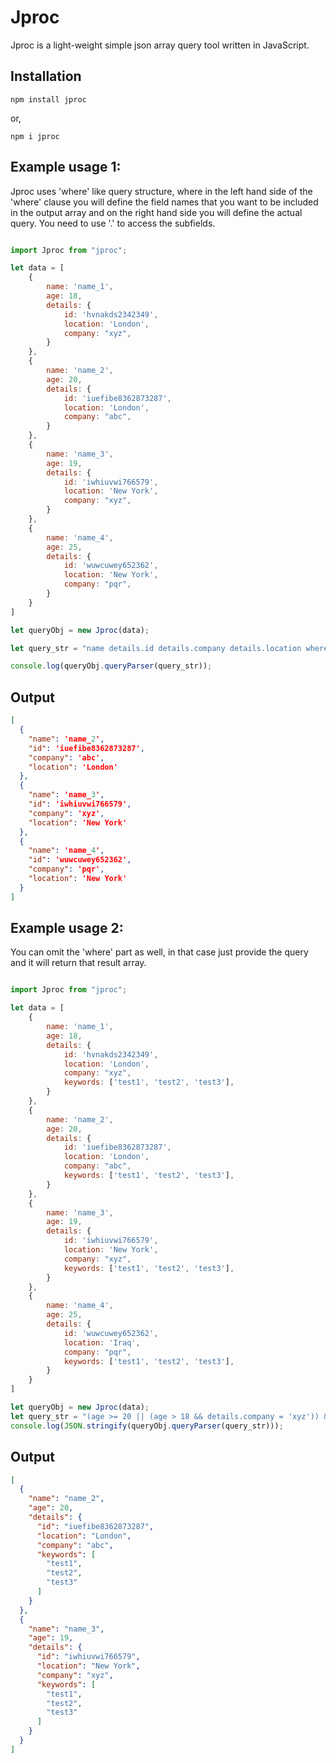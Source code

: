 # Jproc

Jproc is a light-weight simple json array query tool written in JavaScript.


## Installation

```
npm install jproc
```
or,
```
npm i jproc
```


## Example usage 1:

Jproc uses 'where' like query structure, where in the left hand side of the 'where' clause you will define the field names that 
you want to be included in the output array and on the right hand side you will define the actual query.
You need to use '.' to access the subfields.

```javascript

import Jproc from "jproc";

let data = [
    {
        name: 'name_1',
        age: 18,
        details: {
            id: 'hvnakds2342349',
            location: 'London',
            company: "xyz",
        }
    },
    {
        name: 'name_2',
        age: 20,
        details: {
            id: 'iuefibe8362873287',
            location: 'London',
            company: "abc",
        }
    },
    {
        name: 'name_3',
        age: 19,
        details: {
            id: 'iwhiuvwi766579',
            location: 'New York',
            company: "xyz",
        }
    },
    {
        name: 'name_4',
        age: 25,
        details: {
            id: 'wuwcuwey652362',
            location: 'New York',
            company: "pqr",
        }
    }
]

let queryObj = new Jproc(data);

let query_str = "name details.id details.company details.location where (age >= 20 || (age > 18 && details.company = 'xyz')) && (details.location = 'London' || details.location = 'New York')";

console.log(queryObj.queryParser(query_str));
```

## Output

```json
[
  {
    "name": 'name_2',
    "id": 'iuefibe8362873287',
    "company": 'abc',
    "location": 'London'
  },
  {
    "name": 'name_3',
    "id": 'iwhiuvwi766579',
    "company": 'xyz',
    "location": 'New York'
  },
  {
    "name": 'name_4',
    "id": 'wuwcuwey652362',
    "company": 'pqr',
    "location": 'New York'
  }
]
```

## Example usage 2:

You can omit the 'where' part as well, in that case just provide the query and it will return that result array.

```javascript

import Jproc from "jproc";

let data = [
    {
        name: 'name_1',
        age: 18,
        details: {
            id: 'hvnakds2342349',
            location: 'London',
            company: "xyz",
            keywords: ['test1', 'test2', 'test3'],
        }
    },
    {
        name: 'name_2',
        age: 20,
        details: {
            id: 'iuefibe8362873287',
            location: 'London',
            company: "abc",
            keywords: ['test1', 'test2', 'test3'],
        }
    },
    {
        name: 'name_3',
        age: 19,
        details: {
            id: 'iwhiuvwi766579',
            location: 'New York',
            company: "xyz",
            keywords: ['test1', 'test2', 'test3'],
        }
    },
    {
        name: 'name_4',
        age: 25,
        details: {
            id: 'wuwcuwey652362',
            location: 'Iraq',
            company: "pqr",
            keywords: ['test1', 'test2', 'test3'],
        }
    }
]

let queryObj = new Jproc(data);
let query_str = "(age >= 20 || (age > 18 && details.company = 'xyz')) && (details.location = 'London' || details.location = 'New York')";
console.log(JSON.stringify(queryObj.queryParser(query_str)));

```

## Output
```json
[
  {
    "name": "name_2",
    "age": 20,
    "details": {
      "id": "iuefibe8362873287",
      "location": "London",
      "company": "abc",
      "keywords": [
        "test1",
        "test2",
        "test3"
      ]
    }
  },
  {
    "name": "name_3",
    "age": 19,
    "details": {
      "id": "iwhiuvwi766579",
      "location": "New York",
      "company": "xyz",
      "keywords": [
        "test1",
        "test2",
        "test3"
      ]
    }
  }
]
```
